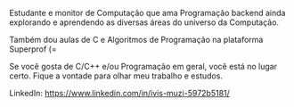 Estudante e monitor de Computação que ama Programação backend ainda explorando e aprendendo as diversas áreas do universo da Computação.<br>

Também dou aulas de C e Algoritmos de Programação na plataforma Superprof (=<br>

Se você gosta de C/C++ e/ou Programação em geral, você está no lugar certo. Fique a vontade para olhar meu trabalho e estudos.

LinkedIn: https://www.linkedin.com/in/ivis-muzi-5972b5181/
